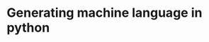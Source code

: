 # Generating machine language in python
<!-- The following code generates the a.out by running the assembler.py and then we run the execute.py to take the machine lanaguage and pass it to the memory. -->
